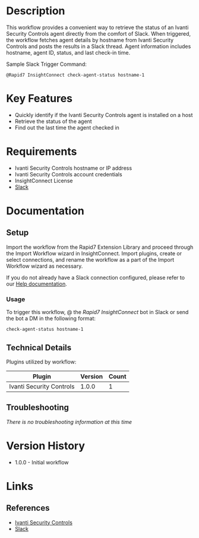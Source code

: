 # Description

This workflow provides a convenient way to retrieve the status of an Ivanti Security Controls agent directly from the comfort of Slack. When triggered, the workflow fetches agent details by hostname from Ivanti Security Controls and posts the results in a Slack thread. Agent information includes hostname, agent ID, status, and last check-in time.

Sample Slack Trigger Command: 

`@Rapid7 InsightConnect check-agent-status hostname-1`

# Key Features

* Quickly identify if the Ivanti Security Controls agent is installed on a host
* Retrieve the status of the agent
* Find out the last time the agent checked in

# Requirements

* Ivanti Security Controls hostname or IP address
* Ivanti Security Controls account credentials
* InsightConnect License
* [Slack](https://insightconnect.help.rapid7.com/docs/configure-slack-for-chatops)

# Documentation

## Setup

Import the workflow from the Rapid7 Extension Library and proceed through the Import Workflow wizard in InsightConnect. Import plugins, create or select connections, and rename the workflow as a part of the Import Workflow wizard as necessary.

If you do not already have a Slack connection configured, please refer to our [Help documentation](https://insightconnect.help.rapid7.com/docs/configure-slack-for-chatops).

### Usage

To trigger this workflow, @ the *Rapid7 InsightConnect* bot in Slack or send the bot a DM in the following format:

`check-agent-status hostname-1`

## Technical Details

Plugins utilized by workflow:

|Plugin|Version|Count|
|----|----|--------|
|Ivanti Security Controls|1.0.0|1|

## Troubleshooting

_There is no troubleshooting information at this time_

# Version History

* 1.0.0 - Initial workflow

# Links

## References

* [Ivanti Security Controls](https://www.ivanti.com/products/security-controls)
* [Slack](https://slack.com)
